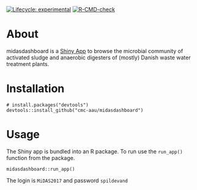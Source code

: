 <!-- badges: start -->
[![Lifecycle: experimental](https://img.shields.io/badge/lifecycle-experimental-orange.svg)](https://lifecycle.r-lib.org/articles/stages.html#experimental)
[![R-CMD-check](https://github.com/cmc-aau/MiDAS-app/workflows/R-CMD-check/badge.svg)](https://github.com/cmc-aau/MiDAS-app/actions)
<!-- badges: end -->

# About
midasdashboard is a [Shiny App](https://shiny.rstudio.com/) to browse the microbial community of activated sludge and anaerobic digesters of (mostly) Danish waste water treatment plants.

# Installation
```
# install.packages("devtools")
devtools::install_github("cmc-aau/midasdashboard")
```

# Usage
The Shiny app is bundled into an R package. To run use the `run_app()` function from the package.
```
midasdashboard::run_app()
```

The login is `MiDAS2017` and password `spildevand`
